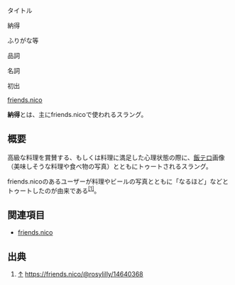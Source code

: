 <div>

タイトル

</div>

納得

ふりがな等

品詞

名詞

初出

[friends.nico](/Friends.nico "Friends.nico")

  
**納得**とは、主にfriends.nicoで使われるスラング。

## 概要

高級な料理を賞賛する、もしくは料理に満足した心理状態の際に、[飯テロ](/%E9%A3%AF%E3%83%86%E3%83%AD "飯テロ")画像（美味しそうな料理や食べ物の写真）とともにトゥートされるスラング。

friends.nicoのあるユーザーが料理やビールの写真とともに「なるほど」などとトゥートしたのが由来である<sup>[\[1\]](#cite_note-1)</sup>。

## 関連項目

-   [friends.nico](/Friends.nico "Friends.nico")

## 出典

<div>

1.  [↑](#cite_ref-1) <a href="https://friends.nico/@rosylilly/14640368" rel="nofollow">https://friends.nico/@rosylilly/14640368</a>

</div>
